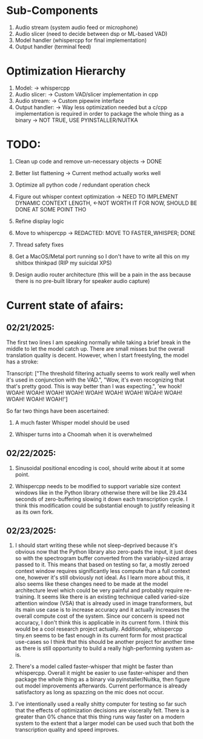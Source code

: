 # Sub-Components
 1. Audio stream (system audio feed or microphone)
 2. Audio slicer (need to decide between dsp or ML-based VAD)
 3. Model handler (whispercpp for final implementation)
 4. Output handler (terminal feed)


 # Optimization Hierarchy
 1. Model: -> whispercpp
 2. Audio slicer: -> Custom VAD/slicer implementation in cpp
 3. Audio stream: -> Custom pipewire interface
 4. Output handler: -> Way less optimization needed but a c/cpp implementation is required in order to package the whole thing as a binary -> NOT TRUE, USE PYINSTALLER/NUITKA
 

 # TODO:
 1) Clean up code and remove un-necessary objects -> DONE
 2) Better list flattening -> Current method actually works well
 3) Optimize all python code / redundant operation check
 4) Figure out whisper context optimization -> NEED TO IMPLEMENT DYNAMIC CONTEXT LENGTH, <-NOT WORTH IT FOR NOW, SHOULD BE DONE AT SOME POINT THO
 5) Refine display logic
 6) Move to whispercpp -> REDACTED: MOVE TO FASTER_WHISPER; DONE 
 7) Thread safety fixes
 8) Get a MacOS/Metal port running so I don't have to write all this on my shitbox thinkpad (RIP my suicidal XPS)

 69) Design audio router architecture (this will be a pain in the ass because there is no pre-built library for speaker audio capture)


# Current state of afairs:

## 02/21/2025:

The first two lines I am speaking normally while taking a brief break in the middle to let the model catch up. There are small misses but the overall translation quality is decent. However, when I start freestyling, the model has a stroke:

Transcript: ["The threshold filtering actually seems to work really well when it's used in conjunction with the VAD.", "Wow, it's even recognizing that that's pretty good. This is way better than I was expecting.", 'ew hook! WOAH! WOAH! WOAH! WOAH! WOAH! WOAH! WOAH! WOAH! WOAH! WOAH! WOAH! WOAH!']


So far two things have been ascertained: 

1) A much faster Whisper model should be used

2) Whisper turns into a Choomah when it is overwhelmed



## 02/22/2025:

1) Sinusoidal positional encoding is cool, should write about it at some point.

2) Whispercpp needs to be modified to support variable size context windows like in the Python library otherwise there will be like 29.434 seconds of zero-buffering slowing it down each transcription cycle. I think this modification could be substantial enough to justify releasing it as its own fork.



## 02/23/2025:

1) I should start writing these while not sleep-deprived because it's obvious now that the Python library also zero-pads the input, it just does so with the spectrogram buffer converted from the variably-sized array passed to it. This means that based on testing so far, a mostly zeroed context window requires significantly less compute than a full context one, however it's still obviously not ideal. As I learn more about this, it also seems like these changes need to be made at the model architecture level which could be very painful and probably require re-training. It seems like there is an existing technique called varied-size attention window (VSA) that is already used in image transformers, but its main use case is to increase accuracy and it actually increases the overall compute cost of the system. Since our concern is speed not accuracy, I don't think this is applicable in its current form. I think this would be a cool research project actually. Additionally, whispercpp tiny.en seems to be fast enough in its current form for most practical use-cases so I think that this should be another project for another time as there is still opportunity to build a really high-performing system as-is.

2) There's a model called faster-whisper that might be faster than whispercpp. Overall it might be easier to use faster-whisper and then package the whole thing as a binary via pyinstaller/Nuitka, then figure out model improvements afterwards. Current performance is already satisfactory as long as spazzing on the mic does not occur.

3) I've intentionally used a really shitty computer for testing so far such that the effects of optimization decisions are viscerally felt. There is a greater than 0% chance that this thing runs way faster on a modern system to the extent that a larger model can be used such that both the transcription quality and speed improves.

